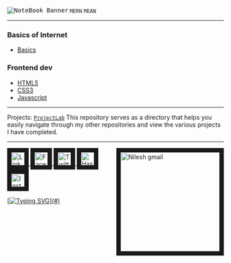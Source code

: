 <a href="https://github.com/VebGlitch/NoteBook" target="_blank" > <kbd> <img align="left"  src="https://user-images.githubusercontent.com/109365075/232681066-b0a05bdb-be5e-48c4-b988-1532e82cbde0.png"  alt="NoteBook Banner" /> </kbd> </a> 
`MERN` `MEAN`

---

### Basics of Internet
- [Basics](https://github.com/VebGlitch/NoteBook/tree/main/0.%20Basics)


### Frontend dev

- [HTML5](https://github.com/VebGlitch/NoteBook/tree/main/1.%20HTML5)
- [CSS3](https://github.com/VebGlitch/NoteBook/tree/main/2.%20CSS3)
- [Javascript ](https://github.com/VebGlitch/NoteBook/tree/main/3.%20JavaScript)

---

Projects: [`ProjectLab`](https://github.com/VebGlitch/ProjectLab) This repository serves as a directory that helps you easily navigate through my other repositories and view the various projects I have completed.

---
<!-- Connect with me  -->
<a href="#" target="_blank"> <img align="right" src="https://user-images.githubusercontent.com/83578068/190886850-029b2ce4-7b0d-47dd-8781-7092bee9b79e.png" alt="Nilesh gmail" width="230" border="10"/> </a>

<a href="https://www.linkedin.com/company/82633341" target="_blank"> <img src="https://user-images.githubusercontent.com/83578068/182090042-66a4d07a-19b3-4a0e-bb55-90433202f364.png" alt="LinkedIN" width="30" height="30" border="10"/>   <a href="https://www.facebook.com/vebglitch/" target="_blank"> <img  src="https://user-images.githubusercontent.com/83578068/182090072-f1ec00dd-05fa-46e5-92f9-6b91bda8cedf.png" alt="FaceBook" width="30" height="30" border="10"/> <a href="https://www.twitter.com/vebglitch" target="_blank"> <img  src="https://user-images.githubusercontent.com/83578068/182090162-2185eaae-fa13-46e7-9234-35e9aaae4a90.png" alt="Twitter" width="30" height="30" border="10"/> <a href="https://hashnode.com/@Vebglitch" target="_blank"> <img  src="https://user-images.githubusercontent.com/83578068/182090131-0eb5011a-7611-45c7-8e3a-42416d7a3100.png" alt="HashNode" width="30" height="30" border="10"/>
<a href="https://www.instagram.com/vebglitch" target="_blank"> <img  src="https://user-images.githubusercontent.com/83578068/182090113-295874ae-3dee-445c-831a-a42314543047.png" alt="Instagram" width="30" height="30" border="10"/>


 <!-- moving text -->

[![Typing SVG](https://readme-typing-svg.herokuapp.com?font=Montserrat&width=600&height=100&lines=thank+you+so+much%2C+have+a+great+day+!)](#)

<!-- End of the File by NileshNama NileshNama and MIT Licensed-->
